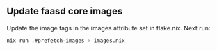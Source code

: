 ## Update faasd core images

Update the image tags in the images attribute set in flake.nix. Next run:

```bash
nix run .#prefetch-images > images.nix
```
